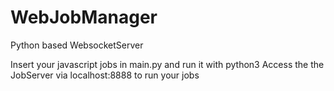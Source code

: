 # WebJobManager
Python based WebsocketServer 

Insert your javascript jobs in main.py and run it with python3
Access the the JobServer via localhost:8888 to run your jobs


